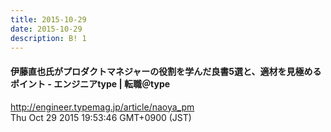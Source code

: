 ```yaml
---
title: 2015-10-29
date: 2015-10-29
description: B! 1
---
```


#### 伊藤直也氏がプロダクトマネジャーの役割を学んだ良書5選と、適材を見極めるポイント - エンジニアtype | 転職＠type
http://engineer.typemag.jp/article/naoya_pm<br>
Thu Oct 29 2015 19:53:46 GMT+0900 (JST)<br>


